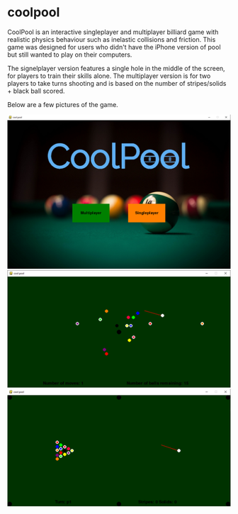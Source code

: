 # coolpool
CoolPool is an interactive singleplayer and multiplayer billiard game with realistic physics behaviour such as inelastic collisions and friction.
This game was designed for users who didn't have the iPhone version of pool but still wanted to play on their computers.

The signelplayer version features a single hole in the middle of the screen, for players to train their skills alone.
The multiplayer version is for two players to take turns shooting and is based on the number of stripes/solids + black ball scored.

Below are a few pictures of the game.

![alt text](https://raw.githubusercontent.com/AlexParshh/coolpool/master/startscreen.png)
![alt text](https://raw.githubusercontent.com/AlexParshh/coolpool/master/singleplayer.png)
![alt text](https://raw.githubusercontent.com/AlexParshh/coolpool/master/multiplayer.png)
